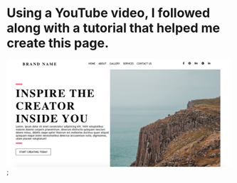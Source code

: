# Using a YouTube video, I followed along with a tutorial that helped me create this page.

![Inspire The Creator](/images/inspire_screenshot.png);
